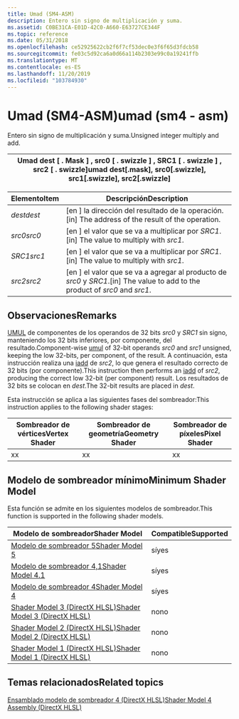 ```yaml
---
title: Umad (SM4-ASM)
description: Entero sin signo de multiplicación y suma.
ms.assetid: C0BE31CA-E01D-42C0-A660-E63727CE344F
ms.topic: reference
ms.date: 05/31/2018
ms.openlocfilehash: ce52925622cb2f6f7cf53dec0e3f6f65d3fdcb58
ms.sourcegitcommit: fe03c5d92ca6a0d66a114b2303e99c0a19241ffb
ms.translationtype: MT
ms.contentlocale: es-ES
ms.lasthandoff: 11/20/2019
ms.locfileid: "103784930"
---
```

# <a name="umad-sm4---asm"></a><span data-ttu-id="db7a2-103">Umad (SM4-ASM)</span><span class="sxs-lookup"><span data-stu-id="db7a2-103">umad (sm4 - asm)</span></span>

<span data-ttu-id="db7a2-104">Entero sin signo de multiplicación y suma.</span><span class="sxs-lookup"><span data-stu-id="db7a2-104">Unsigned integer multiply and add.</span></span>



| <span data-ttu-id="db7a2-105">Umad dest \[ . Mask \] , src0 \[ . swizzle \] , SRC1 \[ . swizzle \] , src2 \[ . swizzle\]</span><span class="sxs-lookup"><span data-stu-id="db7a2-105">umad dest\[.mask\], src0\[.swizzle\], src1\[.swizzle\], src2\[.swizzle\]</span></span> |
|--------------------------------------------------------------------------|



 



| <span data-ttu-id="db7a2-106">Elemento</span><span class="sxs-lookup"><span data-stu-id="db7a2-106">Item</span></span>                                                            | <span data-ttu-id="db7a2-107">Descripción</span><span class="sxs-lookup"><span data-stu-id="db7a2-107">Description</span></span>                                                             |
|-----------------------------------------------------------------|-------------------------------------------------------------------------|
| <span data-ttu-id="db7a2-108"><span id="dest"></span><span id="DEST"></span>*dest*</span><span class="sxs-lookup"><span data-stu-id="db7a2-108"><span id="dest"></span><span id="DEST"></span>*dest*</span></span><br/> | <span data-ttu-id="db7a2-109">\[en \] la dirección del resultado de la operación.</span><span class="sxs-lookup"><span data-stu-id="db7a2-109">\[in\] The address of the result of the operation.</span></span><br/>           |
| <span data-ttu-id="db7a2-110"><span id="src0"></span><span id="SRC0"></span>*src0*</span><span class="sxs-lookup"><span data-stu-id="db7a2-110"><span id="src0"></span><span id="SRC0"></span>*src0*</span></span><br/> | <span data-ttu-id="db7a2-111">\[en \] el valor que se va a multiplicar por *SRC1*.</span><span class="sxs-lookup"><span data-stu-id="db7a2-111">\[in\] The value to multiply with *src1*.</span></span><br/>                    |
| <span data-ttu-id="db7a2-112"><span id="src1"></span><span id="SRC1"></span>*SRC1*</span><span class="sxs-lookup"><span data-stu-id="db7a2-112"><span id="src1"></span><span id="SRC1"></span>*src1*</span></span><br/> | <span data-ttu-id="db7a2-113">\[en \] el valor que se va a multiplicar por *SRC1*.</span><span class="sxs-lookup"><span data-stu-id="db7a2-113">\[in\] The value to multiply with *src1*.</span></span><br/>                     |
| <span data-ttu-id="db7a2-114"><span id="src2"></span><span id="SRC2"></span>*src2*</span><span class="sxs-lookup"><span data-stu-id="db7a2-114"><span id="src2"></span><span id="SRC2"></span>*src2*</span></span><br/> | <span data-ttu-id="db7a2-115">\[en \] el valor que se va a agregar al producto de *src0* y *SRC1*.</span><span class="sxs-lookup"><span data-stu-id="db7a2-115">\[in\] The value to add to the product of *src0* and *src1*.</span></span><br/> |



 

## <a name="remarks"></a><span data-ttu-id="db7a2-116">Observaciones</span><span class="sxs-lookup"><span data-stu-id="db7a2-116">Remarks</span></span>

<span data-ttu-id="db7a2-117">[UMUL](umul--sm4---asm-.md) de componentes de los operandos de 32 bits *src0* y *SRC1* sin signo, manteniendo los 32 bits inferiores, por componente, del resultado.</span><span class="sxs-lookup"><span data-stu-id="db7a2-117">Component-wise [umul](umul--sm4---asm-.md) of 32-bit operands *src0* and *src1* unsigned, keeping the low 32-bits, per component, of the result.</span></span> <span data-ttu-id="db7a2-118">A continuación, esta instrucción realiza una [iadd](iadd--sm4---asm-.md) de *src2*, lo que genera el resultado correcto de 32 bits (por componente).</span><span class="sxs-lookup"><span data-stu-id="db7a2-118">This instruction then performs an [iadd](iadd--sm4---asm-.md) of *src2*, producing the correct low 32-bit (per component) result.</span></span> <span data-ttu-id="db7a2-119">Los resultados de 32 bits se colocan en *dest*.</span><span class="sxs-lookup"><span data-stu-id="db7a2-119">The 32-bit results are placed in *dest*.</span></span>

<span data-ttu-id="db7a2-120">Esta instrucción se aplica a las siguientes fases del sombreador:</span><span class="sxs-lookup"><span data-stu-id="db7a2-120">This instruction applies to the following shader stages:</span></span>



| <span data-ttu-id="db7a2-121">Sombreador de vértices</span><span class="sxs-lookup"><span data-stu-id="db7a2-121">Vertex Shader</span></span> | <span data-ttu-id="db7a2-122">Sombreador de geometría</span><span class="sxs-lookup"><span data-stu-id="db7a2-122">Geometry Shader</span></span> | <span data-ttu-id="db7a2-123">Sombreador de píxeles</span><span class="sxs-lookup"><span data-stu-id="db7a2-123">Pixel Shader</span></span> |
|---------------|-----------------|--------------|
| <span data-ttu-id="db7a2-124">x</span><span class="sxs-lookup"><span data-stu-id="db7a2-124">x</span></span>             | <span data-ttu-id="db7a2-125">x</span><span class="sxs-lookup"><span data-stu-id="db7a2-125">x</span></span>               | <span data-ttu-id="db7a2-126">x</span><span class="sxs-lookup"><span data-stu-id="db7a2-126">x</span></span>            |



 

## <a name="minimum-shader-model"></a><span data-ttu-id="db7a2-127">Modelo de sombreador mínimo</span><span class="sxs-lookup"><span data-stu-id="db7a2-127">Minimum Shader Model</span></span>

<span data-ttu-id="db7a2-128">Esta función se admite en los siguientes modelos de sombreador.</span><span class="sxs-lookup"><span data-stu-id="db7a2-128">This function is supported in the following shader models.</span></span>



| <span data-ttu-id="db7a2-129">Modelo de sombreador</span><span class="sxs-lookup"><span data-stu-id="db7a2-129">Shader Model</span></span>                                              | <span data-ttu-id="db7a2-130">Compatible</span><span class="sxs-lookup"><span data-stu-id="db7a2-130">Supported</span></span> |
|-----------------------------------------------------------|-----------|
| [<span data-ttu-id="db7a2-131">Modelo de sombreador 5</span><span class="sxs-lookup"><span data-stu-id="db7a2-131">Shader Model 5</span></span>](d3d11-graphics-reference-sm5.md)        | <span data-ttu-id="db7a2-132">sí</span><span class="sxs-lookup"><span data-stu-id="db7a2-132">yes</span></span>       |
| [<span data-ttu-id="db7a2-133">Modelo de sombreador 4,1</span><span class="sxs-lookup"><span data-stu-id="db7a2-133">Shader Model 4.1</span></span>](dx-graphics-hlsl-sm4.md)              | <span data-ttu-id="db7a2-134">sí</span><span class="sxs-lookup"><span data-stu-id="db7a2-134">yes</span></span>       |
| [<span data-ttu-id="db7a2-135">Modelo de sombreador 4</span><span class="sxs-lookup"><span data-stu-id="db7a2-135">Shader Model 4</span></span>](dx-graphics-hlsl-sm4.md)                | <span data-ttu-id="db7a2-136">sí</span><span class="sxs-lookup"><span data-stu-id="db7a2-136">yes</span></span>       |
| [<span data-ttu-id="db7a2-137">Shader Model 3 (DirectX HLSL)</span><span class="sxs-lookup"><span data-stu-id="db7a2-137">Shader Model 3 (DirectX HLSL)</span></span>](dx-graphics-hlsl-sm3.md) | <span data-ttu-id="db7a2-138">no</span><span class="sxs-lookup"><span data-stu-id="db7a2-138">no</span></span>        |
| [<span data-ttu-id="db7a2-139">Shader Model 2 (DirectX HLSL)</span><span class="sxs-lookup"><span data-stu-id="db7a2-139">Shader Model 2 (DirectX HLSL)</span></span>](dx-graphics-hlsl-sm2.md) | <span data-ttu-id="db7a2-140">no</span><span class="sxs-lookup"><span data-stu-id="db7a2-140">no</span></span>        |
| [<span data-ttu-id="db7a2-141">Shader Model 1 (DirectX HLSL)</span><span class="sxs-lookup"><span data-stu-id="db7a2-141">Shader Model 1 (DirectX HLSL)</span></span>](dx-graphics-hlsl-sm1.md) | <span data-ttu-id="db7a2-142">no</span><span class="sxs-lookup"><span data-stu-id="db7a2-142">no</span></span>        |



 

## <a name="related-topics"></a><span data-ttu-id="db7a2-143">Temas relacionados</span><span class="sxs-lookup"><span data-stu-id="db7a2-143">Related topics</span></span>

<dl> <dt>

[<span data-ttu-id="db7a2-144">Ensamblado modelo de sombreador 4 (DirectX HLSL)</span><span class="sxs-lookup"><span data-stu-id="db7a2-144">Shader Model 4 Assembly (DirectX HLSL)</span></span>](dx-graphics-hlsl-sm4-asm.md)
</dt> </dl>

 

 






